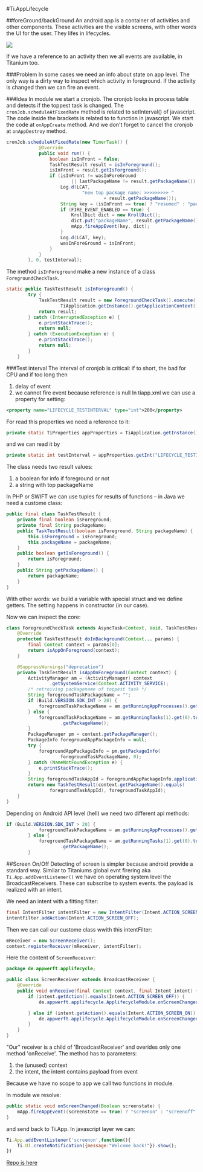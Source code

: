 #Ti.AppLifecycle


##foreGround/backGround
An android app is a container of activities and other components. These activities are the visible screens, with other words the UI for the user. They lifes in lifecycles. 

![](https://developer.android.com/images/activity_lifecycle.png)

If we have a reference to an activity then we  all events are available, in Titanium too.

###Problem 
In some cases we need an info about state on app level. The only way is a dirty way to inspect which activity in foreground. If the activity is changed then we can fire an event.

###Idea
In module we start a cronjob. The cronjob looks in process table and detects if the toppest task is changed. The `cronJob.scheduleAtFixedRate` method is related to setInterval() of javascript. The code inside the brackets is related to to function in javascript. We start the code at `onAppCreate` method. And we don't forget to cancel the cronjob at `onAppDestroy` method.
```java
cronJob.scheduleAtFixedRate(new TimerTask() {
			@Override
			public void run() {
				boolean isInFront = false;
				TaskTestResult result = isInForeground();
				isInFront = result.getIsForground();
				if (isInFront != wasInForeGround
						|| lastPackageName != result.getPackageName()) {
					Log.d(LCAT,
							"new top package name: >>>>>>>>> "
									+ result.getPackageName());
					String key = (isInFront == true) ? "resumed" : "paused";
					if (FIRE_EVENT_ENABLED == true) {
						KrollDict dict = new KrollDict();
						dict.put("packageName", result.getPackageName());
						mApp.fireAppEvent(key, dict);
					}
					Log.d(LCAT, key);
					wasInForeGround = isInFront;
				}
			}
		}, 0, testInterval);
```

The method `isInForeground`  make a new instance of a class `ForegroundCheckTask`.

```java
static public TaskTestResult isInForeground() {
		try {
			TaskTestResult result = new ForegroundCheckTask().execute(
					TiApplication.getInstance().getApplicationContext()).get();
			return result;
		} catch (InterruptedException e) {
			e.printStackTrace();
			return null;
		} catch (ExecutionException e) {
			e.printStackTrace();
			return null;
		}
	}
```
###Test interval
The interval of cronjob is critical: if to short, the bad for CPU and if too long then 
1. delay of event
2. we cannot fire event because reference is null
In tiapp.xml we can use a property for setting:
```xml
<property name="LIFECYCLE_TESTINTERVAL" type="int">200</property>
```
For read this properties we need a reference to it:
```java
private static TiProperties appProperties = TiApplication.getInstance().getAppProperties();
```

and we can read it by
```java
private static int testInterval = appProperties.getInt("LIFECYCLE_TESTINTERVAL", 1000);
```
The class needs two result values:
1. a boolean for info if foreground or not
2. a string with top packageName

In PHP or SWIFT we can use tuples for results of functions – in Java we need a custome class:
```java
public final class TaskTestResult {
	private final boolean isForeground;
	private final String packageName;
	public TaskTestResult(boolean isForeground, String packageName) {
		this.isForeground = isForeground;
		this.packageName = packageName;
	}
	public boolean getIsForeground() {
		return isForeground;
	}
	public String getPackageName() {
		return packageName;
	}
}
```
With other words: we build a variable with special struct and we define getters. The setting happens in constructor (in our case).

Now we can inspect the core:
```java
class ForegroundCheckTask extends AsyncTask<Context, Void, TaskTestResult> {
	@Override
	protected TaskTestResult doInBackground(Context... params) {
		final Context context = params[0];
		return isAppOnForeground(context);
	}

	@SuppressWarnings("deprecation")
	private TaskTestResult isAppOnForeground(Context context) {
		ActivityManager am = (ActivityManager) context
				.getSystemService(Context.ACTIVITY_SERVICE);
		/* retreiving packagename of toppest task */
		String foregroundTaskPackageName = "";
		if (Build.VERSION.SDK_INT > 20) {
			foregroundTaskPackageName = am.getRunningAppProcesses().get(0).processName;
		} else {
			foregroundTaskPackageName = am.getRunningTasks(1).get(0).topActivity
					.getPackageName();
		}
		PackageManager pm = context.getPackageManager();
		PackageInfo foregroundAppPackageInfo = null;
		try {
			foregroundAppPackageInfo = pm.getPackageInfo(
					foregroundTaskPackageName, 0);
		} catch (NameNotFoundException e) {
			e.printStackTrace();
		}
		String foregroundTaskAppId = foregroundAppPackageInfo.applicationInfo.packageName;
		return new TaskTestResult(context.getPackageName().equals(
				foregroundTaskAppId), foregroundTaskAppId);
	}
}

```
Depending on Android API level (hell) we need two different api methods:
```java
if (Build.VERSION.SDK_INT > 20) {
            foregroundTaskPackageName = am.getRunningAppProcesses().get(0).processName;
        } else {
            foregroundTaskPackageName = am.getRunningTasks(1).get(0).topActivity
                    .getPackageName();
        }
```




##Screen On/Off
Detecting of screen is simpler because android provide a standard way. Similar to Titaniums global evnt firering aka `Ti.App.addEventListener()` we have on operating system level the BroadcastReceivers. These can subscribe to system events. the payload is realized with an intent. 

We need an intent with a fitting filter:
```java
final IntentFilter intentFilter = new IntentFilter(Intent.ACTION_SCREEN_ON);
intentFilter.addAction(Intent.ACTION_SCREEN_OFF);
```		
Then we can call our custome class wwith this intentFilter:
```java
mReceiver = new ScreenReceiver();
context.registerReceiver(mReceiver, intentFilter);
```
Here the content  of `ScreenReceiver`:
```java
package de.appwerft.applifecycle;

public class ScreenReceiver extends BroadcastReceiver {
	@Override
	public void onReceive(final Context context, final Intent intent) {
		if (intent.getAction().equals(Intent.ACTION_SCREEN_OFF)) {
			de.appwerft.applifecycle.ApplifecycleModule.onScreenChanged(false);

		} else if (intent.getAction().equals(Intent.ACTION_SCREEN_ON)) {
			de.appwerft.applifecycle.ApplifecycleModule.onScreenChanged(true);
		}
	}
}
```
"Our" receiver is a child of 'BroadcastReceiver' and overides only one method 'onReceive'.  The method has to parameters:

1. the (unused) context
2. the intent, the intent contains payload from event

Because we have no scope to app we call two functions in module. 

In module we resolve:
```java
public static void onScreenChanged(Boolean screenstate) {
	mApp.fireAppEvent((screenstate == true) ? "screenon" : "screenoff", new KrollDict());
}
```
and send back to Ti.App. In javascript layer we can:
```javascript
Ti.App.addEventListener('screenon',function(){
	Ti.UI.createNotification({message:"Welcome back!"}).show();
})
```





[Repo is here](https://github.com/AppWerft/Ti.AppLifecyle)
